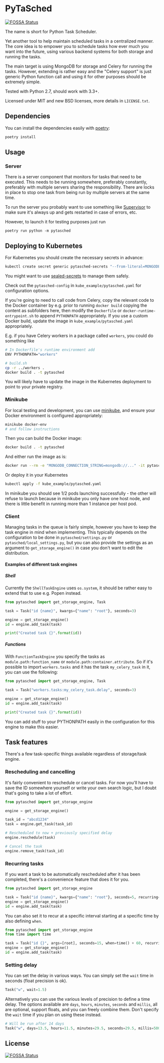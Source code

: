 # PyTaSched
[![FOSSA Status](https://app.fossa.io/api/projects/git%2Bgithub.com%2Flietu%2Fpytasched.svg?type=shield)](https://app.fossa.io/projects/git%2Bgithub.com%2Flietu%2Fpytasched?ref=badge_shield)


The name is short for Python Task Scheduler.

Yet another tool to help maintain scheduled tasks in a centralized manner. The
core idea is to empower you to schedule tasks how ever much you want into the
future, using various backend systems for both storage and running the tasks.

The main target is using MongoDB for storage and Celery for running the tasks.
However, extending is rather easy and the "Celery support" is just generic
Python function call and using it for other purposes should be extremely simple.

Tested with Python 2.7, should work with 3.3+.

Licensed under MIT and new BSD licenses, more details in `LICENSE.txt`.


## Dependencies
 
You can install the dependencies easily with [poetry](https://python-poetry.org):

```bash
poetry install
```


## Usage

### Server

There is a server component that monitors for tasks that need to be executed.
This needs to be running somewhere, preferably constantly, preferably with
multiple servers sharing the responsibility. There are locks in place to stop
one task from being run by multiple servers at the same time.

To run the server you probably want to use something like
[Supervisor](http://supervisord.org/) to make sure it's always up and gets
restarted in case of errors, etc.

However, to launch it for testing purposes just run

```
poetry run python -m pytasched
```


## Deploying to Kubernetes

For Kubernetes you should create the necessary secrets in advance:

```bash
kubectl create secret generic pytasched-secrets "--from-literal=MONGODB_CONNECTION_STRING=mongodb://localhost"
```

You might want to use [sealed-secrets](https://github.com/bitnami-labs/sealed-secrets) to manage them safely.

Check out the `pytasched-config` in `kube_example/pytasched.yaml` for configuration options.

If you're going to need to call code from Celery, copy the relevant code to the Docker container by e.g. prior to running `docker build` copying the content as subfolders here, then modify the `Dockerfile` or `docker-runtime-entrypoint.sh` to append `PYTHONPATH` appropriately. If you use a custom Docker build, update the image in `kube_example/pytasched.yaml` appropriately.

E.g. if you have Celery workers in a package called `workers`, you could do something like

```bash
# In Dockerfile's runtime environment add
ENV PYTHONPATH="workers"

# build.sh
cp -r ../workers .
docker build . -t pytasched
```

You will likely have to update the image in the Kubernetes deployment to point to your private registry.


### Minikube

For local testing and development, you can use [minikube](https://github.com/kubernetes/minikube), and ensure your Docker environment is configured appropriately:

```bash
minikube docker-env
# and follow instructions
```

Then you can build the Docker image:

```bash
docker build . -t pytasched
```

And either run the image as is:

```bash
docker run --rm -e "MONGODB_CONNECTION_STRING=mongodb://..." -it pytasched
```

Or deploy it in your Kubernetes

```bash
kubectl apply -f kube_example/pytasched.yaml
```

In minikube you should see 1/2 pods launching successfully - the other will refuse to launch because in minikube you only have one host node, and there is little benefit in running more than 1 instance per host pod.


### Client

Managing tasks in the queue is fairly simple, however you have to keep the
task engine in mind when implementing. This typically depends on the 
configuration to be done in `pytasched/settings.py` or 
`pytasched/local_settings.py`, but you can also provide the settings as an
argument to `get_storage_engine()` in case you don't want to edit the
distribution.


#### Examples of different task engines

##### Shell

Currently the `ShellTaskEngine` uses `os.system`, it should be rather easy to
extend that to use e.g. Popen instead.

```python
from pytasched import get_storage_engine, Task

task = Task("id {name}", kwargs={"name": "root"}, seconds=3)

engine = get_storage_engine()
id = engine.add_task(task)

print("Created task {}".format(id))
```


##### Functions

With `FunctionTaskEngine` you specify the tasks as `module.path:function_name`
or `module.path:container.attribute`. So if it's possible to import 
`workers.tasks` and it has the task `my_celery_task` in it, you can use the 
following:

```python
from pytasched import get_storage_engine, Task

task = Task("workers.tasks:my_celery_task.delay", seconds=3)

engine = get_storage_engine()
id = engine.add_task(task)

print("Created task {}".format(id))
```

You can add stuff to your PYTHONPATH easily in the configuration for this
engine to make this easier.


## Task features

There's a few task-specific things available regardless of storage/task engine.


### Rescheduling and cancelling

It's fairly convenient to reschedule or cancel tasks. For now you'll have
to save the ID somewhere yourself or write your own search logic, but I doubt 
that's going to take a lot of effort.
 
```python
from pytasched import get_storage_engine

engine = get_storage_engine()

task_id = "abcd1234"
task = engine.get_task(task_id)

# Rescheduled to now + previously specified delay
engine.reschedule(task)

# Cancel the task
engine.remove_task(task_id)
```


### Recurring tasks

If you want a task to be automatically rescheduled after it has been completed,
there's a convenience feature that does it for you.
 
```python
from pytasched import get_storage_engine

task = Task("id {name}", kwargs={"name": "root"}, seconds=5, recurring=True)
engine = get_storage_engine()
id = engine.add_task(task)
```

You can also set it to recur at a specific interval starting at a specific time
by also defining `when`.

```python
from pytasched import get_storage_engine
from time import time

task = Task("id {}", args=[root], seconds=15, when=time() + 60, recurring=True)
engine = get_storage_engine()
id = engine.add_task(task)
```


### Setting delay

You can set the delay in various ways. You can simply set the `wait` time in
seconds (float precision is ok).

```python
Task("w", wait=1.5)
```

Alternatively you can use the various levels of precision to define a time
delay. The options available are `days`, `hours`, `minutes`, `seconds` and
`millis`, all are optional, support floats, and you can freely combine them.
Don't specify the `wait` time if you plan on using these instead.

```python
# Will be run after 14 days
Task("w", days=13.5, hours=11.5, minutes=29.5, seconds=29.5, millis=500)
```


## License
[![FOSSA Status](https://app.fossa.io/api/projects/git%2Bgithub.com%2Flietu%2Fpytasched.svg?type=large)](https://app.fossa.io/projects/git%2Bgithub.com%2Flietu%2Fpytasched?ref=badge_large)